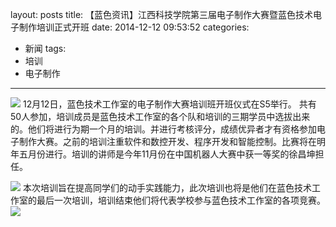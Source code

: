 layout: posts
title: 【蓝色资讯】江西科技学院第三届电子制作大赛暨蓝色技术电子制作培训正式开班
date: 2014-12-12 09:53:52
categories:
- 新闻
tags:
- 培训
- 电子制作
---
![](http://bst.lansejishu.com/%E3%80%90%E8%93%9D%E8%89%B2%E8%B5%84%E8%AE%AF%E3%80%91%E6%B1%9F%E8%A5%BF%E7%A7%91%E6%8A%80%E5%AD%A6%E9%99%A2%E7%AC%AC%E4%B8%89%E5%B1%8A%E7%94%B5%E5%AD%90%E5%88%B6%E4%BD%9C%E5%A4%A7%E8%B5%9B%E6%9A%A8%E8%93%9D%E8%89%B2%E6%8A%80%E6%9C%AF%E7%94%B5%E5%AD%90%E5%88%B6%E4%BD%9C%E5%9F%B9%E8%AE%AD%E6%AD%A3%E5%BC%8F%E5%BC%80%E7%8F%AD1.jpeg)
12月12日，蓝色技术工作室的电子制作大赛培训班开班仪式在S5举行。 共有50人参加，培训成员是蓝色技术工作室的各个队和培训的三期学员中选拔出来的。他们将进行为期一个月的培训。并进行考核评分，成绩优异者才有资格参加电子制作大赛。之前的培训注重软件和数控开发、程序开发和智能控制。比赛将在明年五月份进行。培训的讲师是今年11月份在中国机器人大赛中获一等奖的徐昌坤担任。
<!-- more -->
![](http://bst.lansejishu.com/%E3%80%90%E8%93%9D%E8%89%B2%E8%B5%84%E8%AE%AF%E3%80%91%E6%B1%9F%E8%A5%BF%E7%A7%91%E6%8A%80%E5%AD%A6%E9%99%A2%E7%AC%AC%E4%B8%89%E5%B1%8A%E7%94%B5%E5%AD%90%E5%88%B6%E4%BD%9C%E5%A4%A7%E8%B5%9B%E6%9A%A8%E8%93%9D%E8%89%B2%E6%8A%80%E6%9C%AF%E7%94%B5%E5%AD%90%E5%88%B6%E4%BD%9C%E5%9F%B9%E8%AE%AD%E6%AD%A3%E5%BC%8F%E5%BC%80%E7%8F%AD2.jpeg)
 本次培训旨在提高同学们的动手实践能力，此次培训也将是他们在蓝色技术工作室的最后一次培训，培训结束他们将代表学校参与蓝色技术工作室的各项竞赛。
 ![](http://bst.lansejishu.com/%E3%80%90%E8%93%9D%E8%89%B2%E8%B5%84%E8%AE%AF%E3%80%91%E6%B1%9F%E8%A5%BF%E7%A7%91%E6%8A%80%E5%AD%A6%E9%99%A2%E7%AC%AC%E4%B8%89%E5%B1%8A%E7%94%B5%E5%AD%90%E5%88%B6%E4%BD%9C%E5%A4%A7%E8%B5%9B%E6%9A%A8%E8%93%9D%E8%89%B2%E6%8A%80%E6%9C%AF%E7%94%B5%E5%AD%90%E5%88%B6%E4%BD%9C%E5%9F%B9%E8%AE%AD%E6%AD%A3%E5%BC%8F%E5%BC%80%E7%8F%AD3.jpeg)